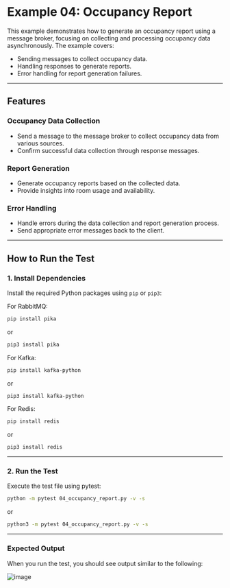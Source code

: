 # Example 04: Occupancy Report

This example demonstrates how to generate an occupancy report using a message broker, focusing on collecting and processing occupancy data asynchronously. The example covers:

- Sending messages to collect occupancy data.
- Handling responses to generate reports.
- Error handling for report generation failures.

---

## Features

### Occupancy Data Collection

- Send a message to the message broker to collect occupancy data from various sources.
- Confirm successful data collection through response messages.

### Report Generation

- Generate occupancy reports based on the collected data.
- Provide insights into room usage and availability.

### Error Handling

- Handle errors during the data collection and report generation process.
- Send appropriate error messages back to the client.

---

## How to Run the Test

### 1. Install Dependencies

Install the required Python packages using `pip` or `pip3`:

For RabbitMQ:
```bash
pip install pika
```
or
```bash
pip3 install pika
```

For Kafka:
```bash
pip install kafka-python
```
or
```bash
pip3 install kafka-python
```

For Redis:
```bash
pip install redis
```
or
```bash
pip3 install redis
```

---

### 2. Run the Test

Execute the test file using pytest:

```bash
python -m pytest 04_occupancy_report.py -v -s
```
or
```bash
python3 -m pytest 04_occupancy_report.py -v -s
```

---

### Expected Output

When you run the test, you should see output similar to the following:

![image](https://github.com/user-attachments/assets/0dd7d9a4-eeb7-495d-9547-18b44c428005)

